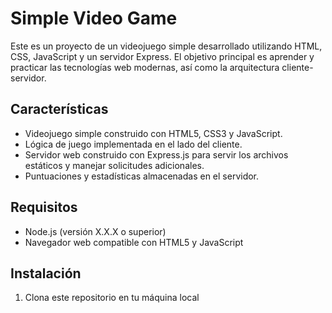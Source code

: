 # Simple Video Game

Este es un proyecto de un videojuego simple desarrollado utilizando HTML, CSS, JavaScript y un servidor Express. El objetivo principal es aprender y practicar las tecnologías web modernas, así como la arquitectura cliente-servidor.

## Características

- Videojuego simple construido con HTML5, CSS3 y JavaScript.
- Lógica de juego implementada en el lado del cliente.
- Servidor web construido con Express.js para servir los archivos estáticos y manejar solicitudes adicionales.
- Puntuaciones y estadísticas almacenadas en el servidor.

## Requisitos

- Node.js (versión X.X.X o superior)
- Navegador web compatible con HTML5 y JavaScript

## Instalación

1. Clona este repositorio en tu máquina local